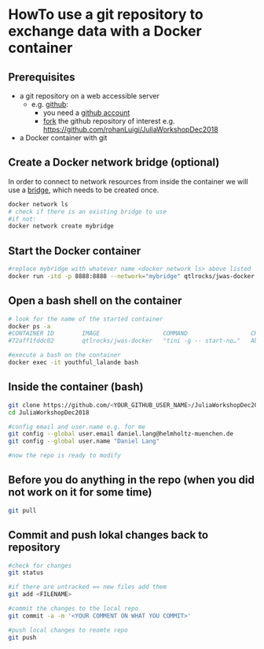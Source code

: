 # HowTo use a git repository to exchange data with a Docker container
## Prerequisites
* a git repository on a web accessible server
    * e.g. [github](https://github.com/): 
        * you need a [github account](https://github.com/join)
        * [fork](https://help.github.com/articles/fork-a-repo/) the github repository of interest e.g. https://github.com/rohanLuigi/JuliaWorkshopDec2018 
* a Docker container with git
## Create a Docker network bridge (optional)
In order to connect to network resources from inside the container we will use a [bridge](https://docs.docker.com/network/bridge/#manage-a-user-defined-bridge), which needs to be created once. 

```bash
docker network ls
# check if there is an existing bridge to use
#if not:
docker network create mybridge
```
## Start the Docker container
```bash
#replace mybridge with whatever name <docker network ls> above listed
docker run -itd -p 8888:8888 --network="mybridge" qtlrocks/jwas-docker
```

## Open a bash shell on the container
```bash
# look for the name of the started container
docker ps -a
#CONTAINER ID        IMAGE                  COMMAND                  CREATED              STATUS              PORTS                    NAMES
#72aff1fddc02        qtlrocks/jwas-docker   "tini -g -- start-no…"   About a minute ago   Up About a minute   0.0.0.0:8888->8888/tcp   youthful_lalande

#execute a bash on the container
docker exec -it youthful_lalande bash
```
## Inside the container (bash)
```bash
git clone https://github.com/<YOUR_GITHUB_USER_NAME>/JuliaWorkshopDec2018.git
cd JuliaWorkshopDec2018

#config email and user.name e.g. for me
git config --global user.email daniel.lang@helmholtz-muenchen.de
git config --global user.name "Daniel Lang"

#now the repo is ready to modify
```
## Before you do anything in the repo (when you did not work on it for some time)
```bash
git pull
```

## Commit and push lokal changes back to repository
```bash
#check for changes
git status

#if there are untracked == new files add them
git add <FILENAME>

#commit the changes to the local repo
git commit -a -m '<YOUR COMMENT ON WHAT YOU COMMIT>'

#push local changes to reomte repo
git push
```
